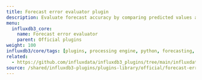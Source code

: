 ```yaml
---
title: Forecast error evaluator plugin
description: Evaluate forecast accuracy by comparing predicted values against actual measurements.
menu:
  influxdb3_core:
    name: Forecast error evaluator
    parent: Official plugins
weight: 100
influxdb3/core/tags: [plugins, processing engine, python, forecasting, evaluation, analytics]
related:
  - https://github.com/influxdata/influxdb3_plugins/tree/main/influxdata/forecast_error_evaluator, Forecast error evaluator plugin on GitHub
source: /shared/influxdb3-plugins/plugins-library/official/forecast-error-evaluator.md
---
```


<!-- //SOURCE - content/shared/influxdb3-plugins/plugins-library/official/forecast-error-evaluator.md -->